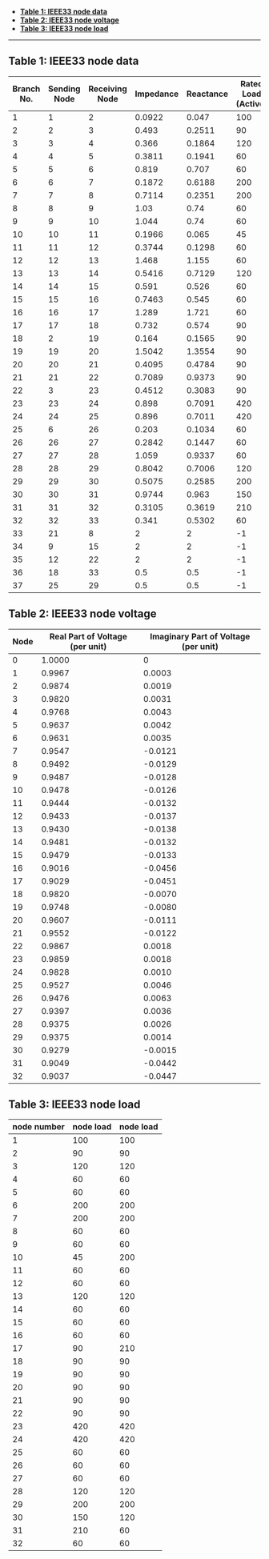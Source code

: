 - [**Table 1: IEEE33  node  data**](#Table-1)
- [**Table 2: IEEE33  node  voltage**](#Table-2)
- [**Table 3: IEEE33  node  load**](#Table-3)
  
------

##  <span id="Table-1">Table 1: IEEE33  node  data</span> 

| Branch No. | Sending Node |Receiving Node | Impedance   | Reactance	   | Rated Load (Active) | Rated Load (Reactive) |
| -------- | -------- | -------- | ------ | ------ | ---------------- | ---------------- |
| 1        | 1        | 2        | 0.0922 | 0.047  | 100              | 60               |
| 2        | 2        | 3        | 0.493  | 0.2511 | 90               | 40               |
| 3        | 3        | 4        | 0.366  | 0.1864 | 120              | 80               |
| 4        | 4        | 5        | 0.3811 | 0.1941 | 60               | 30               |
| 5        | 5        | 6        | 0.819  | 0.707  | 60               | 20               |
| 6        | 6        | 7        | 0.1872 | 0.6188 | 200              | 100              |
| 7        | 7        | 8        | 0.7114 | 0.2351 | 200              | 100              |
| 8        | 8        | 9        | 1.03   | 0.74   | 60               | 20               |
| 9        | 9        | 10       | 1.044  | 0.74   | 60               | 20               |
| 10       | 10       | 11       | 0.1966 | 0.065  | 45               | 30               |
| 11       | 11       | 12       | 0.3744 | 0.1298 | 60               | 35               |
| 12       | 12       | 13       | 1.468  | 1.155  | 60               | 35               |
| 13       | 13       | 14       | 0.5416 | 0.7129 | 120              | 80               |
| 14       | 14       | 15       | 0.591  | 0.526  | 60               | 10               |
| 15       | 15       | 16       | 0.7463 | 0.545  | 60               | 20               |
| 16       | 16       | 17       | 1.289  | 1.721  | 60               | 20               |
| 17       | 17       | 18       | 0.732  | 0.574  | 90               | 40               |
| 18       | 2        | 19       | 0.164  | 0.1565 | 90               | 40               |
| 19       | 19       | 20       | 1.5042 | 1.3554 | 90               | 40               |
| 20       | 20       | 21       | 0.4095 | 0.4784 | 90               | 40               |
| 21       | 21       | 22       | 0.7089 | 0.9373 | 90               | 40               |
| 22       | 3        | 23       | 0.4512 | 0.3083 | 90               | 50               |
| 23       | 23       | 24       | 0.898  | 0.7091 | 420              | 200              |
| 24       | 24       | 25       | 0.896  | 0.7011 | 420              | 200              |
| 25       | 6        | 26       | 0.203  | 0.1034 | 60               | 25               |
| 26       | 26       | 27       | 0.2842 | 0.1447 | 60               | 25               |
| 27       | 27       | 28       | 1.059  | 0.9337 | 60               | 20               |
| 28       | 28       | 29       | 0.8042 | 0.7006 | 120              | 70               |
| 29       | 29       | 30       | 0.5075 | 0.2585 | 200              | 600              |
| 30       | 30       | 31       | 0.9744 | 0.963  | 150              | 70               |
| 31       | 31       | 32       | 0.3105 | 0.3619 | 210              | 100              |
| 32       | 32       | 33       | 0.341  | 0.5302 | 60               | 40               |
| 33       | 21       | 8        | 2      | 2      | -1               | -1               |
| 34       | 9        | 15       | 2      | 2      | -1               | -1               |
| 35       | 12       | 22       | 2      | 2      | -1               | -1               |
| 36       | 18       | 33       | 0.5    | 0.5    | -1               | -1               |
| 37       | 25       | 29       | 0.5    | 0.5    | -1               | -1               |

##  <span id="Table-1">Table 2: IEEE33  node  voltage</span> 

| Node | Real Part of Voltage (per unit) | Imaginary Part of Voltage (per unit) |
| ---- | ------------------------------ | ------------------------------------ |
| 0    | 1.0000                         | 0                                    |
| 1    | 0.9967                         | 0.0003                               |
| 2    | 0.9874                         | 0.0019                               |
| 3    | 0.9820                         | 0.0031                               |
| 4    | 0.9768                         | 0.0043                               |
| 5    | 0.9637                         | 0.0042                               |
| 6    | 0.9631                         | 0.0035                               |
| 7    | 0.9547                         | -0.0121                              |
| 8    | 0.9492                         | -0.0129                              |
| 9    | 0.9487                         | -0.0128                              |
| 10   | 0.9478                         | -0.0126                              |
| 11   | 0.9444                         | -0.0132                              |
| 12   | 0.9433                         | -0.0137                              |
| 13   | 0.9430                         | -0.0138                              |
| 14   | 0.9481                         | -0.0132                              |
| 15   | 0.9479                         | -0.0133                              |
| 16   | 0.9016                         | -0.0456                              |
| 17   | 0.9029                         | -0.0451                              |
| 18   | 0.9820                         | -0.0070                              |
| 19   | 0.9748                         | -0.0080                              |
| 20   | 0.9607                         | -0.0111                              |
| 21   | 0.9552                         | -0.0122                              |
| 22   | 0.9867                         | 0.0018                               |
| 23   | 0.9859                         | 0.0018                               |
| 24   | 0.9828                         | 0.0010                               |
| 25   | 0.9527                         | 0.0046                               |
| 26   | 0.9476                         | 0.0063                               |
| 27   | 0.9397                         | 0.0036                               |
| 28   | 0.9375                         | 0.0026                               |
| 29   | 0.9375                         | 0.0014                               |
| 30   | 0.9279                         | -0.0015                              |
| 31   | 0.9049                         | -0.0442                              |
| 32   | 0.9037                         | -0.0447                              |

##  <span id="Table-1">Table 3: IEEE33  node  load</span> 

| node number | node load | node load |
|-------------|-----------|-----------|
| 1           | 100       | 100       |
| 2           | 90        | 90        |
| 3           | 120       | 120       |
| 4           | 60        | 60        |
| 5           | 60        | 60        |
| 6           | 200       | 200       |
| 7           | 200       | 200       |
| 8           | 60        | 60        |
| 9           | 60        | 60        |
| 10          | 45        | 200       |
| 11          | 60        | 60        |
| 12          | 60        | 60        |
| 13          | 120       | 120       |
| 14          | 60        | 60        |
| 15          | 60        | 60        |
| 16          | 60        | 60        |
| 17          | 90        | 210       |
| 18          | 90        | 90        |
| 19          | 90        | 90        |
| 20          | 90        | 90        |
| 21          | 90        | 90        |
| 22          | 90        | 90        |
| 23          | 420       | 420       |
| 24          | 420       | 420       |
| 25          | 60        | 60        |
| 26          | 60        | 60        |
| 27          | 60        | 60        |
| 28          | 120       | 120       |
| 29          | 200       | 200       |
| 30          | 150       | 120       |
| 31          | 210       | 60        |
| 32          | 60        | 60        |
